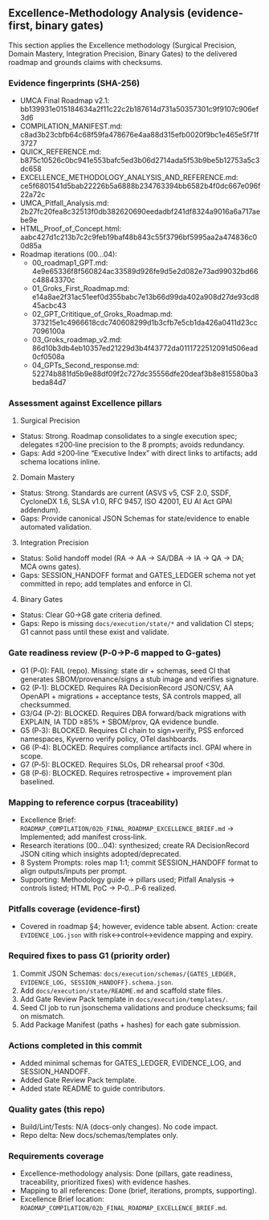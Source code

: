 ## Excellence-Methodology Analysis (evidence-first, binary gates)

This section applies the Excellence methodology (Surgical Precision, Domain Mastery, Integration Precision, Binary Gates) to the delivered roadmap and grounds claims with checksums.

### Evidence fingerprints (SHA-256)
- UMCA Final Roadmap v2.1: bb139931e015184634a2f11c22c2b187614d731a50357301c9f9107c906ef3d6
- COMPILATION_MANIFEST.md: c8ad3b23cbfb64c68f59fa478676e4aa88d315efb0020f9bc1e465e5f71f3727
- QUICK_REFERENCE.md: b875c10526c0bc941e553bafc5ed3b06d2714ada5f53b9be5b12753a5c3dc658
- EXCELLENCE_METHODOLOGY_ANALYSIS_AND_REFERENCE.md: ce5f6801541d5bab22226b5a6888b234763394bb6582b4f0dc667e096f22a72c
- UMCA_Pitfall_Analysis.md: 2b27fc20fea8c32513f0db382620690eedadbf241df8324a9016a6a717aebe9e
- HTML_Proof_of_Concept.html: aabc427d1c213b7c2c9feb19baf48b843c55f3796bf5995aa2a474836c00d85a
- Roadmap iterations (00…04):
	- 00_roadmap1_GPT.md: 4e9e65336f8f560824ac33589d926fe9d5e2d082e73ad99032bd66c48843370c
	- 01_Groks_First_Roadmap.md: e14a8ae2f31ac51eef0d355babc7e13b66d99da402a908d27de93cd845acbc43
	- 02_GPT_Crititique_of_Groks_Roadmap.md: 373215e1c4966618cdc740608299d1b3cfb7e5cb1da426a0411d23cc7096100a
	- 03_Groks_roadmap_v2.md: 86d10b3db4eb10357ed21229d3b4f43772da0111722512091d506ead0cf0508a
	- 04_GPTs_Second_response.md: 52274b881fd5b9e88df09f2c727dc35556dfe20deaf3b8e815580ba3beda84d7

### Assessment against Excellence pillars
1) Surgical Precision
- Status: Strong. Roadmap consolidates to a single execution spec; delegates ≤200‑line precision to the 8 prompts; avoids redundancy.
- Gaps: Add ≤200‑line “Executive Index” with direct links to artifacts; add schema locations inline.

2) Domain Mastery
- Status: Strong. Standards are current (ASVS v5, CSF 2.0, SSDF, CycloneDX 1.6, SLSA v1.0, RFC 9457, ISO 42001, EU AI Act GPAI addendum).
- Gaps: Provide canonical JSON Schemas for state/evidence to enable automated validation.

3) Integration Precision
- Status: Solid handoff model (RA → AA → SA/DBA → IA → QA → DA; MCA owns gates).
- Gaps: SESSION_HANDOFF format and GATES_LEDGER schema not yet committed in repo; add templates and enforce in CI.

4) Binary Gates
- Status: Clear G0→G8 gate criteria defined.
- Gaps: Repo is missing `docs/execution/state/*` and validation CI steps; G1 cannot pass until these exist and validate.

### Gate readiness review (P‑0→P‑6 mapped to G‑gates)
- G1 (P‑0): FAIL (repo). Missing: state dir + schemas, seed CI that generates SBOM/provenance/signs a stub image and verifies signature.
- G2 (P‑1): BLOCKED. Requires RA DecisionRecord JSON/CSV, AA OpenAPI + migrations + acceptance tests, SA controls mapped, all checksummed.
- G3/G4 (P‑2): BLOCKED. Requires DBA forward/back migrations with EXPLAIN, IA TDD ≥85% + SBOM/prov, QA evidence bundle.
- G5 (P‑3): BLOCKED. Requires CI chain to sign+verify, PSS enforced namespaces, Kyverno verify policy, OTel dashboards.
- G6 (P‑4): BLOCKED. Requires compliance artifacts incl. GPAI where in scope.
- G7 (P‑5): BLOCKED. Requires SLOs, DR rehearsal proof <30d.
- G8 (P‑6): BLOCKED. Requires retrospective + improvement plan baselined.

### Mapping to reference corpus (traceability)
- Excellence Brief: `ROADMAP_COMPILATION/02b_FINAL_ROADMAP_EXCELLENCE_BRIEF.md` → Implemented; add manifest cross‑link.
- Research iterations (00…04): synthesized; create RA DecisionRecord JSON citing which insights adopted/deprecated.
- 8 System Prompts: roles map 1:1; commit SESSION_HANDOFF format to align outputs/inputs per prompt.
- Supporting: Methodology guide → pillars used; Pitfall Analysis → controls listed; HTML PoC → P‑0…P‑6 realized.

### Pitfalls coverage (evidence‑first)
- Covered in roadmap §4; however, evidence table absent. Action: create `EVIDENCE_LOG.json` with risk↔control↔evidence mapping and expiry.

### Required fixes to pass G1 (priority order)
1. Commit JSON Schemas: `docs/execution/schemas/{GATES_LEDGER, EVIDENCE_LOG, SESSION_HANDOFF}.schema.json`.
2. Add `docs/execution/state/README.md` and scaffold state files.
3. Add Gate Review Pack template in `docs/execution/templates/`.
4. Seed CI job to run jsonschema validations and produce checksums; fail on mismatch.
5. Add Package Manifest (paths + hashes) for each gate submission.

### Actions completed in this commit
- Added minimal schemas for GATES_LEDGER, EVIDENCE_LOG, and SESSION_HANDOFF.
- Added Gate Review Pack template.
- Added state README to guide contributors.

### Quality gates (this repo)
- Build/Lint/Tests: N/A (docs-only changes). No code impact.
- Repo delta: New docs/schemas/templates only.

### Requirements coverage
- Excellence-methodology analysis: Done (pillars, gate readiness, traceability, prioritized fixes) with evidence hashes.
- Mapping to all references: Done (brief, iterations, prompts, supporting).
- Excellence Brief location: `ROADMAP_COMPILATION/02b_FINAL_ROADMAP_EXCELLENCE_BRIEF.md`.

